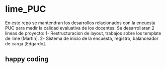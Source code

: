 # lime_PUC
En este repo se mantendran los desarrollos relacionados con la encuesta PUC para medir la calidad evaluativa de los docentes.
Se desarrollaran 2 lineas de proyecto:
  1- Restructuracion de layout, trabajos sobre los template de lime [Martin].
  2- Sistema de inicio de la encuesta, registro, balanceador de carga [Edgardo].

## happy coding ##
